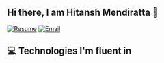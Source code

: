 

<!--
**hitanshm/Hitanshm** is a ✨ _special_ ✨ repository because its `README.md` (this file) appears on your GitHub profile.

Here are some ideas to get you started:

- 🔭 I’m currently working on ...
- 🌱 I’m currently learning ...
- 👯 I’m looking to collaborate on ...
- 🤔 I’m looking for help with ...
- 💬 Ask me about ...
- 📫 How to reach me: ...
- 😄 Pronouns: ...
- ⚡ Fun fact: ...
-->

<link rel="stylesheet" href="src/README.css">

## Hi there, I am Hitansh Mendiratta 👋
[![Resume](https://img.shields.io/badge/Resume-00A98F?style=for-the-badge&logo=readme&logoColor=white)]([https://drive.google.com/file/d/1-NBdX32Opo2ajMpDpWgXaQkyOQ9KzdcP/view?usp=sharing](https://docs.google.com/document/d/1brRj037RJZxfcQn6SIUAupvo-tRsKvPZ/edit?usp=sharing&ouid=105718257696044176763&rtpof=true&sd=true))
[![Email](https://img.shields.io/badge/Email-D14836?style=for-the-badge&logo=gmail&logoColor=white)](mailto:hitanshm5@gmail.com)

## 💻 Technologies I'm fluent in
<div class="techStack">
  <div>
<!--
![Python](https://img.shields.io/badge/Python-3776AB?style=for-the-badge&logo=python&logoColor=white)
![Java](https://img.shields.io/badge/Java-ED8B00?style=for-the-badge&logo=java&logoColor=white)
  </div>
  <div>
    <img src="https://github-readme-stats.vercel.app/api/top-langs/?username=hitanshm&layout=compact&theme=radical" alt="Top Languages">
  </div>
</div>
-->
